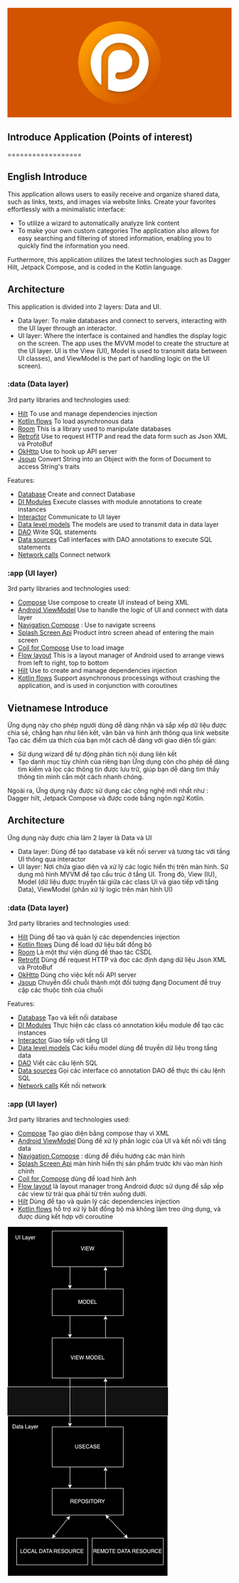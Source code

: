 ![Alt text](screenshots/playstore.jpg?raw=true "Banner")

## Introduce Application (Points of interest)
==================


## English Introduce


This application allows users to easily receive and organize shared data, such as links, texts, and images via website links.
Create your favorites effortlessly with a minimalistic interface:
  - To utilize a wizard to automatically analyze link content
  - To make your own custom categories
The application also allows for easy searching and filtering of stored information, enabling you to quickly find the information you need.

Furthermore, this application utilizes the latest technologies such as Dagger Hilt, Jetpack Compose, and is coded in the Kotlin language.

## Architecture

This application is divided into 2 layers: Data and UI.
  - Data layer: To make databases and connect to servers, interacting with the UI layer through an interactor.
  - UI layer: Where the interface is contained and handles the display logic on the screen. The app uses the MVVM model to create the structure at the UI layer. UI is the View (UI), Model is used to transmit data between UI classes), and ViewModel is the part of handling logic on the UI screen).

### :data (Data layer)

 3rd party libraries and technologies used:
  - [Hilt](https://developer.android.com/training/dependency-injection/hilt-android) To use and manage dependencies injection
  - [Kotlin flows](https://developer.android.com/kotlin/flow) To load asynchronous data
  - [Room](https://developer.android.com/training/data-storage/room) This is a library used to manipulate databases
  - [Retrofit](https://square.github.io/retrofit/) Use to request HTTP and read the data form such as Json XML và ProtoBuf
  - [OkHttp](https://square.github.io/okhttp/) Use to hook up API server
  - [Jsoup](https://jsoup.org/) Convert String into an Object with the form of Document to access String's traits

 Features:
  - [Database](/data/src/main/java/com/trungkieu/data/database) Create and connect Database
  - [DI Modules](/data/src/main/java/com/trungkieu/data/di) Execute classes with module annotations to create instances
  - [Interactor](/data/src/main/java/com/trungkieu/data/features/poi/interactor) Communicate to UI layer
  - [Data level models](/data/src/main/java/com/trungkieu/data/features/poi/model) The models are used to transmit data in data layer
  - [DAO](/data/src/main/java/com/trungkieu/data/features/poi/dao) Write SQL statements
  - [Data sources](/data/src/main/java/com/trungkieu/data/features/poi/datasource) Call interfaces with DAO annotations to execute SQL statements
  - [Network calls](/data/src/main/java/com/trungkieu/data/features/poi/api) Connect network

### :app (UI layer)

3rd party libraries and technologies used:
  - [Compose](https://developer.android.com/jetpack/compose?gclid=CjwKCAiAoL6eBhA3EiwAXDom5uovlfrS1-2xp88b8zKsFzkiW36VKaFC01x9UM7zCvrIpCnRptZGJhoCq90QAvD_BwE&gclsrc=aw.ds) Use compose to create UI instead of being XML
  - [Android ViewModel](https://developer.android.com/topic/libraries/architecture/viewmodel?gclid=CjwKCAiAoL6eBhA3EiwAXDom5oKABL8-HMrHV2XjQTCwKqtV-iMS4fTKJwgFsJDnzSwuNmDy0vEHyxoCqwkQAvD_BwE&gclsrc=aw.ds0) Use to handle the logic of UI and connect with data layer
  - [Navigation Compose](https://developer.android.com/jetpack/compose/navigation) : Use to navigate screens
  - [Splash Screen Api](https://developer.android.com/develop/ui/views/launch/splash-screen) Product intro screen ahead of entering the main screen
  - [Coil for Compose](https://coil-kt.github.io/coil/compose/) Use to load image
  - [Flow layout](https://google.github.io/accompanist/flowlayout/) This is a layout manager of Android used to arrange views from left to right, top to bottom
  - [Hilt](https://developer.android.com/training/dependency-injection/hilt-android) Use to create and manage dependencies injection
  - [Kotlin flows](https://developer.android.com/kotlin/flow) Support asynchronous processings without crashing the application, and is used in conjunction with coroutines




## Vietnamese Introduce

Ứng dụng này cho phép người dùng dễ dàng nhận và sắp xếp dữ liệu được chia sẻ, chẳng hạn như liên kết, văn bản và hình ảnh thông qua link website
Tạo các điểm ưa thích của bạn một cách dễ dàng với giao diện tối giản:
  - Sử dụng wizard để tự động phân tích nội dung liên kết
  - Tạo danh mục tùy chỉnh của riêng bạn
  Ứng dụng còn cho phép dễ dàng tìm kiếm và lọc các thông tin được lưu trữ, giúp bạn dễ dàng tìm thấy thông tin mình cần một cách nhanh chóng.

Ngoài ra, Ứng dụng này được sử dụng các công nghệ mới nhất như : Dagger hilt, Jetpack Compose và được code bằng ngôn ngữ Kotlin.

## Architecture
Ứng dụng này được chia làm 2 layer là Data và UI
  - Data layer: Dùng để tạo database và kết nối server và tương tác với tầng UI thông qua interactor
  - UI layer: Nơi chứa giao diện và xử lý các logic hiển thị trên màn hình. Sử dụng mô hình MVVM để tạo cấu trúc ở tầng UI. Trong đò, View (IU), Model (dữ liệu được truyền tải giữa các class Ui và giao tiếp với tầng Data), ViewModel (phần xử lý logic trên màn hình UI)

### :data (Data layer)

 3rd party libraries and technologies used:
  - [Hilt](https://developer.android.com/training/dependency-injection/hilt-android) Dùng để tạo và quản lý các dependencies injection
  - [Kotlin flows](https://developer.android.com/kotlin/flow) Dùng để load dữ liệu bất đồng bộ
  - [Room](https://developer.android.com/training/data-storage/room) Là một thư viện dùng để thao tác CSDL
  - [Retrofit](https://square.github.io/retrofit/) Dùng để request HTTP và đọc các định dạng dữ liệu Json XML và ProtoBuf
  - [OkHttp](https://square.github.io/okhttp/) Dùng cho việc kết nối API server
  - [Jsoup](https://jsoup.org/) Chuyển đổi chuỗi thành một đối tượng đạng Document để truy cập các thuộc tính của chuỗi

 Features:
  - [Database](/data/src/main/java/com/trungkieu/data/database) Tạo và kết nối database
  - [DI Modules](/data/src/main/java/com/trungkieu/data/di) Thực hiện các class có annotation kiểu module để tạo các instances
  - [Interactor](/data/src/main/java/com/trungkieu/data/features/poi/interactor) Giao tiếp với tầng UI
  - [Data level models](/data/src/main/java/com/trungkieu/data/features/poi/model) Các kiểu model dùng để truyền dữ liệu trong tầng data
  - [DAO](/data/src/main/java/com/trungkieu/data/features/poi/dao) Viết các câu lệnh SQL
  - [Data sources](/data/src/main/java/com/trungkieu/data/features/poi/datasource) Gọi các interface có annotation DAO để thực thi câu lệnh SQL
  - [Network calls](/data/src/main/java/com/trungkieu/data/features/poi/api) Kết nối network

### :app (UI layer)

3rd party libraries and technologies used:
  - [Compose](https://developer.android.com/jetpack/compose?gclid=CjwKCAiAoL6eBhA3EiwAXDom5uovlfrS1-2xp88b8zKsFzkiW36VKaFC01x9UM7zCvrIpCnRptZGJhoCq90QAvD_BwE&gclsrc=aw.ds) Tạo giao diện bằng compose thay vì XML
  - [Android ViewModel](https://developer.android.com/topic/libraries/architecture/viewmodel?gclid=CjwKCAiAoL6eBhA3EiwAXDom5oKABL8-HMrHV2XjQTCwKqtV-iMS4fTKJwgFsJDnzSwuNmDy0vEHyxoCqwkQAvD_BwE&gclsrc=aw.ds0) Dùng để xử lý phần logic của UI và kết nối với tầng data
  - [Navigation Compose](https://developer.android.com/jetpack/compose/navigation) : dùng để điều hướng các màn hình
  - [Splash Screen Api](https://developer.android.com/develop/ui/views/launch/splash-screen) màn hình hiển thị sản phẩm trước khi vào màn hình chính
  - [Coil for Compose](https://coil-kt.github.io/coil/compose/) dùng để load hình ảnh
  - [Flow layout](https://google.github.io/accompanist/flowlayout/) là layout manager trong Android được sử dụng để sắp xếp các view từ trài qua phải từ trên xuống dưới.
  - [Hilt](https://developer.android.com/training/dependency-injection/hilt-android) Dùng để tạo và quản lý các dependencies injection
  - [Kotlin flows](https://developer.android.com/kotlin/flow) hỗ trợ xử lý bất đồng bộ mà không làm treo ứng dụng, và được dùng kết hợp với coroutine 

![Alt text](screenshots/flow.png?raw=true "Banner")
